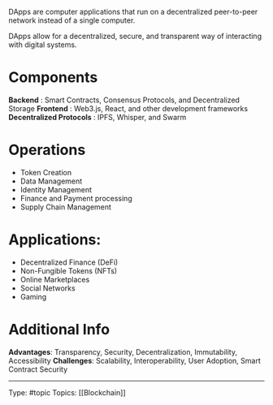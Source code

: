 DApps are computer applications that run on a decentralized peer-to-peer network instead of a single computer. 

DApps allow for a decentralized, secure, and transparent way of interacting with digital systems.

# Components

**Backend** : Smart Contracts, Consensus Protocols, and Decentralized Storage **Frontend** : Web3.js, React, and other development frameworks 
**Decentralized Protocols** : IPFS, Whisper, and Swarm

# Operations

-   Token Creation
-   Data Management
-   Identity Management
-   Finance and Payment processing
-   Supply Chain Management

# Applications:

-   Decentralized Finance (DeFi)
-   Non-Fungible Tokens (NFTs)
-   Online Marketplaces
-   Social Networks
-   Gaming

# Additional Info

**Advantages**: Transparency, Security, Decentralization, Immutability, Accessibility
**Challenges**: Scalability, Interoperability, User Adoption, Smart Contract Security
___
Type: #topic 
Topics: [[Blockchain]]


